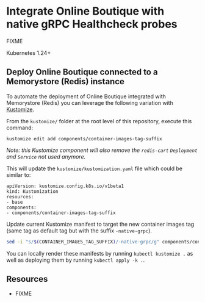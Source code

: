 # Integrate Online Boutique with native gRPC Healthcheck probes

FIXME

Kubernetes 1.24+

## Deploy Online Boutique connected to a Memorystore (Redis) instance

To automate the deployment of Online Boutique integrated with Memorystore (Redis) you can leverage the following variation with [Kustomize](../..).

From the `kustomize/` folder at the root level of this repository, execute this command:
```
kustomize edit add components/container-images-tag-suffix
```
_Note: this Kustomize component will also remove the `redis-cart` `Deployment` and `Service` not used anymore._

This will update the `kustomize/kustomization.yaml` file which could be similar to:
```
apiVersion: kustomize.config.k8s.io/v1beta1
kind: Kustomization
resources:
- base
components:
- components/container-images-tag-suffix
```

Update current Kustomize manifest to target the new container images tag (same tag as default tag but with the suffix `-native-grpc`).
```sh
sed -i "s/$(CONTAINER_IMAGES_TAG_SUFFIX)/-native-grpc/g" components/container-images-tag-suffix/kustomization.yaml
```

You can locally render these manifests by running `kubectl kustomize .` as well as deploying them by running `kubectl apply -k .`.

## Resources

- FIXME
